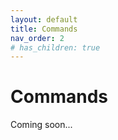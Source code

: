 ```yaml
---
layout: default
title: Commands
nav_order: 2
# has_children: true
---
```

# Commands
Coming soon...
